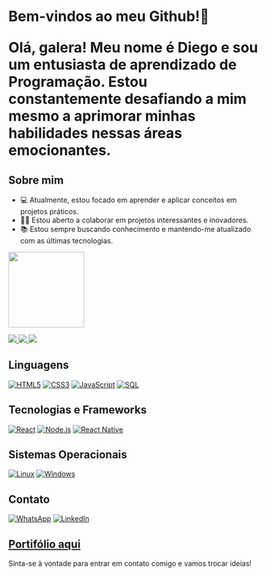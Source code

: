 <h1 align="left">Bem-vindos ao meu Github!👋

Olá, galera! Meu nome é Diego e sou um entusiasta de aprendizado de Programação. Estou constantemente desafiando a mim mesmo a aprimorar minhas habilidades nessas áreas emocionantes.

## Sobre mim

- 💻 Atualmente, estou focado em aprender e aplicar conceitos em projetos práticos.
- 👨‍💻 Estou aberto a colaborar em projetos interessantes e inovadores.
- 📚 Estou sempre buscando conhecimento e mantendo-me atualizado com as últimas tecnologias.

<div align="light">
  <a href="https://github.com/diiegopaiiva">
  <img height="150em" src="https://github-readme-stats.vercel.app/api/top-langs/?username=diiegopaiiva&layout=compact&langs_count=7&theme=dark"/>
</div>
<div>
<p align="light">
  <a href="https://github.com/diiegopaiiva">
    <img src="http://github-profile-summary-cards.vercel.app/api/cards/profile-details?username=diiegopaiiva&theme=transparent" />
  </a>
  <a href="https://github.com/diiegopaiiva">
    <img src="https://github-readme-streak-stats.herokuapp.com/?user=diiegopaiiva&hide_border=true&card_width=338&theme=transparent" />
  </a>
  <a href="https://github.com/diiegopaiiva">
    <img src="http://github-profile-summary-cards.vercel.app/api/cards/stats?username=diiegopaiiva&theme=transparent" />
  </a>
</p>
</div>
    
## Linguagens

[![HTML5](https://img.shields.io/badge/-HTML5-E34F26?style=flat-square&logo=html5&logoColor=white)](https://developer.mozilla.org/en-US/docs/Web/HTML) 
[![CSS3](https://img.shields.io/badge/-CSS3-1572B6?style=flat-square&logo=css3&logoColor=white)](https://developer.mozilla.org/en-US/docs/Web/CSS) 
[![JavaScript](https://img.shields.io/badge/-JavaScript-F7DF1E?style=flat-square&logo=javascript&logoColor=black)](https://www.javascript.com/) 
[![SQL](https://img.shields.io/badge/-SQL-4479A1?style=flat-square&logo=postgresql&logoColor=white)](https://www.postgresql.org/)


## Tecnologias e Frameworks

[![React](https://img.shields.io/badge/-React-61DAFB?style=flat-square&logo=react&logoColor=black)](https://reactjs.org/) 
[![Node.js](https://img.shields.io/badge/-Node.js-339933?style=flat-square&logo=nodedotjs&logoColor=white)](https://nodejs.org/) 
[![React Native](https://img.shields.io/badge/-React%20Native-61DAFB?style=flat-square&logo=react&logoColor=black)](https://reactnative.dev/)



## Sistemas Operacionais

[![Linux](https://img.shields.io/badge/-Linux-FCC624?style=flat-square&logo=linux&logoColor=black)](https://www.linux.org/) 
[![Windows](https://img.shields.io/badge/-Windows-0078D6?style=flat-square&logo=windows&logoColor=white)](https://www.microsoft.com/en-us/windows) 

## Contato

[![WhatsApp](https://img.shields.io/badge/-WhatsApp-25D366?style=flat-square&logo=whatsapp&logoColor=white)](https://wa.me/5561982323152)
[![LinkedIn](https://img.shields.io/badge/-LinkedIn-0A66C2?style=flat-square&logo=linkedin&logoColor=white)](https://www.linkedin.com/in/diiegopaiiva/)

## **[Portifólio aqui](https://diiegopaiiva.github.io/diego-portfolio/)**

Sinta-se à vontade para entrar em contato comigo e vamos trocar ideias!
